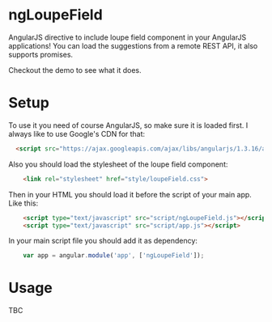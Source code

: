 # ngLoupeField

AngularJS directive to include loupe field component in your AngularJS applications! You can load the suggestions from a remote REST API, it also supports promises.

Checkout the demo to see what it does.

# Setup

To use it you need of course AngularJS, so make sure it is loaded first. I always like to use Google's CDN for that:

```html
  <script src="https://ajax.googleapis.com/ajax/libs/angularjs/1.3.16/angular.min.js"></script>
```

Also you should load the stylesheet of the loupe field component:

```html
	<link rel="stylesheet" href="style/loupeField.css">
```

Then in your HTML you should load it before the script of your main app. Like this:

```html
	<script type="text/javascript" src="script/ngLoupeField.js"></script>
	<script type="text/javascript" src="script/app.js"></script>
```

In your main script file you should add it as dependency:

```javascript
	var app = angular.module('app', ['ngLoupeField']);
```

# Usage

TBC